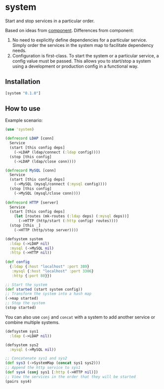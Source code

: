 # system

Start and stop services in a particular order.

Based on ideas from [component](https://github.com/stuartsierra/component). Differences from component:

1. No need to explicitly define dependencies for a particular service.  Simply order the services in the system map to facilitate dependency needs.
2. Configuration is first-class. To start the system or a particular service, a config value must be passed.  This allows you to start/stop a system using a development or production config in a functional way.

## Installation

```clojure
[system "0.1.0"]
```

## How to use

Example scenario:
```clojure
(use 'system)

(defrecord LDAP [conn]
  Service
  (start [this config deps]
    (->LDAP (ldap/connect (:ldap config))))
  (stop [this config]
    (->LDAP (ldap/close conn))))

(defrecord MySQL [conn]
  Service
  (start [this config deps]
    (->MySQL (mysql/connect (:mysql config))))
  (stop [this config]
    (->MySQL (mysql/close conn))))
    
(defrecord HTTP [server]
  Service
  (start [this config deps]
    (let [routes (mk-routes (:ldap deps) (:mysql deps))]
      (->HTTP (http/start (:http config) routes))))
  (stop [this _]
    (->HTTP (http/stop server))))

(defsystem system
  :ldap (->LDAP nil)
  :mysql (->MySQL nil)
  :http (->HTTP nil))
  
(def config
  {:ldap {:host "localhost" :port 389}
   :mysql {:host "localhost" :port 3306}
   :http {:port 80}})

;; Start the system  
(def started (start system config))
;; Transform the system into a hash map
(->map started)
;; Stop the system
(stop started)
```

You can also use `conj` and `concat` with a system to add another service or combine multiple systems.

```clojure
(defsystem sys1
  :ldap (->LDAP nil))

(defsystem sys2
  :mysql (->MySQL nil))

;; Concatenate sys1 and sys2  
(def sys3 (->SystemMap (concat sys1 sys2)))
;; Append the http service to sys1
(def sys4 (conj sys1 [:http (->HTTP nil)])
;; View the services in the order that they will be started
(pairs sys4)
```
